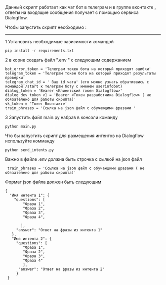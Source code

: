 Данный скрипт работает как чат бот в телеграм и в группе вконтакте , ответы на входящие сообщения получает с помощью сервиса Dialogflow. 

Чтобы запустить скрипт необходимо :
***

1 Установить необходимые зависимости командой

    pip install -r requirements.txt
  
  
2 в корне создать файл ".env " с следующим содержанием

    bot_error_token = 'Телеграм токен бота на который приходят ошибки'
    telegram_token = 'Телеграм токен бота на который приходят результаты проверки'
    telegram_chat_id = ' Ваш id чата' (его можно узнать обратившись с командой /start к телеграм боту с именем userinfobot)
    dialog_token = 'Bearer <Клиентский токен Dialogflow>'
    dialog_dev_token_v1 = 'Bearer <Токен разработчика Dialogflow> ( не обязателено для работы скрипта)'
    vk_token = 'Токет Вконтакте'
    train_phrases = 'Ссылка на json файл с обучающими фразами ' 
  
  
3 Запустить файл main.py набрав в консоли команду

    python main.py
    
Что бы запустить скрипт для размещения интентов на Dialogflow используйте комманду

    python send_intents.py
    
Важно в файле .env должна быть строчка с сылкой на json файл    

     train_phrases = 'Ссылка на json файл с обучающими фразами ( не обязателено для работы скрипта)'
     
Формат json файла должен быть следующим

    {
      "Имя интента 1": {
        "questions": [
            "Фраза 1",
            "Фраза 2",
            "Фраза 3",
            "Фраза 4",
            
           ],
         "answer": "Ответ на фразы из интента 1"
       },
       "Имя интента 2": {
         "questions": [
            "Фраза 1",
            "Фраза 2",
            "Фраза 3",
            "Фраза 4"
            ],
          "answer": "Ответ на фразы из интента 2"
         }
     }
